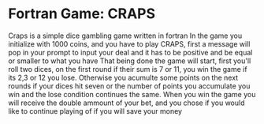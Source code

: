 # Fortran Game: CRAPS
Craps is a simple dice gambling game written in fortran
In the game you initialize with 1000 coins, and you have to play CRAPS, first a message will pop in your prompt to input your deal and it has to be positive and be equal or smaller to what you have
That being done the game will start, first you'll roll two dices, on the first round if their sum is 7 or 11, you win the game if its 2,3 or 12 you lose. Otherwise you acumulte some points on the next rounds if your dices hit seven or the number of points you accumulate you win and the lose condition continues the same.
When you win the game you will receive the double ammount of your bet, and you chose if you would like to continue playing of if you will save your money
